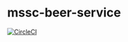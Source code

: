 # mssc-beer-service
[![CircleCI](https://dl.circleci.com/status-badge/img/gh/Abdelali-Elbihari/mssc-beer-service/tree/main.svg?style=svg)](https://dl.circleci.com/status-badge/redirect/gh/Abdelali-Elbihari/mssc-beer-service/tree/main)
